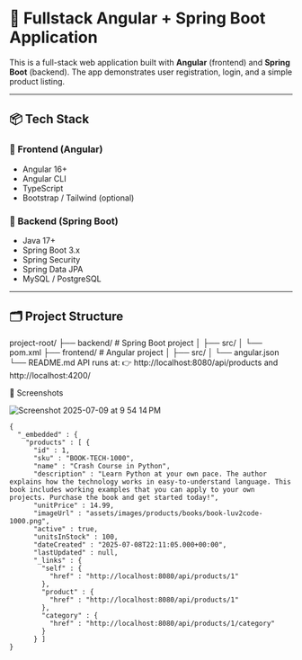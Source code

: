 # 🧰 Fullstack Angular + Spring Boot Application

This is a full-stack web application built with **Angular** (frontend) and **Spring Boot** (backend). The app demonstrates user registration, login, and a simple product listing.

---

## 📦 Tech Stack

### 🔹 Frontend (Angular)
- Angular 16+
- Angular CLI
- TypeScript
- Bootstrap / Tailwind (optional)

### 🔹 Backend (Spring Boot)
- Java 17+
- Spring Boot 3.x
- Spring Security
- Spring Data JPA
- MySQL / PostgreSQL

---

## 🗂️ Project Structure
project-root/
├── backend/ # Spring Boot project
│ ├── src/
│ └── pom.xml
├── frontend/ # Angular project
│ ├── src/
│ └── angular.json
└── README.md
API runs at:
👉 http://localhost:8080/api/products and http://localhost:4200/

📸 Screenshots

![Screenshot 2025-07-09 at 9 54 14 PM](https://github.com/user-attachments/assets/3970c221-cf12-4218-8941-c3679399e0e1)
```
{
  "_embedded" : {
    "products" : [ {
      "id" : 1,
      "sku" : "BOOK-TECH-1000",
      "name" : "Crash Course in Python",
      "description" : "Learn Python at your own pace. The author explains how the technology works in easy-to-understand language. This book includes working examples that you can apply to your own projects. Purchase the book and get started today!",
      "unitPrice" : 14.99,
      "imageUrl" : "assets/images/products/books/book-luv2code-1000.png",
      "active" : true,
      "unitsInStock" : 100,
      "dateCreated" : "2025-07-08T22:11:05.000+00:00",
      "lastUpdated" : null,
      "_links" : {
        "self" : {
          "href" : "http://localhost:8080/api/products/1"
        },
        "product" : {
          "href" : "http://localhost:8080/api/products/1"
        },
        "category" : {
          "href" : "http://localhost:8080/api/products/1/category"
        }
      } ]
}
